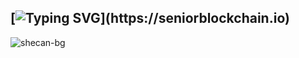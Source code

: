 ## [![Typing SVG](https://readme-typing-svg.herokuapp.com?center=true&lines=Welcome+to+Senior+Bloclchain+!)](https://seniorblockchain.io)
![shecan-bg](https://user-images.githubusercontent.com/6504337/169260059-419d97b6-b0a7-4ee0-b6db-f1499fa0b014.png)
